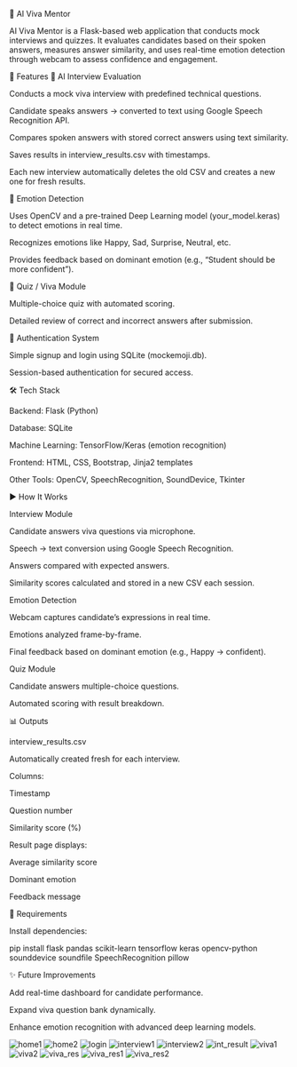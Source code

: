 🎤 AI Viva Mentor

AI Viva Mentor is a Flask-based web application that conducts mock interviews and quizzes. It evaluates candidates based on their spoken answers, measures answer similarity, and uses real-time emotion detection through webcam to assess confidence and engagement.

📖 Features
🔹 AI Interview Evaluation

Conducts a mock viva interview with predefined technical questions.

Candidate speaks answers → converted to text using Google Speech Recognition API.

Compares spoken answers with stored correct answers using text similarity.

Saves results in interview_results.csv with timestamps.

Each new interview automatically deletes the old CSV and creates a new one for fresh results.

🔹 Emotion Detection

Uses OpenCV and a pre-trained Deep Learning model (your_model.keras) to detect emotions in real time.

Recognizes emotions like Happy, Sad, Surprise, Neutral, etc.

Provides feedback based on dominant emotion (e.g., “Student should be more confident”).

🔹 Quiz / Viva Module

Multiple-choice quiz with automated scoring.

Detailed review of correct and incorrect answers after submission.

🔹 Authentication System

Simple signup and login using SQLite (mockemoji.db).

Session-based authentication for secured access.

🛠️ Tech Stack

Backend: Flask (Python)

Database: SQLite

Machine Learning: TensorFlow/Keras (emotion recognition)

Frontend: HTML, CSS, Bootstrap, Jinja2 templates

Other Tools: OpenCV, SpeechRecognition, SoundDevice, Tkinter

▶️ How It Works

Interview Module

Candidate answers viva questions via microphone.

Speech → text conversion using Google Speech Recognition.

Answers compared with expected answers.

Similarity scores calculated and stored in a new CSV each session.

Emotion Detection

Webcam captures candidate’s expressions in real time.

Emotions analyzed frame-by-frame.

Final feedback based on dominant emotion (e.g., Happy → confident).

Quiz Module

Candidate answers multiple-choice questions.

Automated scoring with result breakdown.

📊 Outputs

interview_results.csv

Automatically created fresh for each interview.

Columns:

Timestamp

Question number

Similarity score (%)

Result page displays:

Average similarity score

Dominant emotion

Feedback message

📌 Requirements

Install dependencies:

pip install flask pandas scikit-learn tensorflow keras opencv-python sounddevice soundfile SpeechRecognition pillow

✨ Future Improvements

Add real-time dashboard for candidate performance.

Expand viva question bank dynamically.

Enhance emotion recognition with advanced deep learning models.


![home1](https://github.com/latha-shree/AI-Viva-Mentor/blob/main/home1.png)
![home2](https://github.com/latha-shree/AI-Viva-Mentor/blob/main/home2.png)
![login](https://github.com/latha-shree/AI-Viva-Mentor/blob/main/login.png)
![interview1](https://github.com/latha-shree/AI-Viva-Mentor/blob/main/interview1.png)
![interview2](https://github.com/latha-shree/AI-Viva-Mentor/blob/main/interview2.png)
![int_result](https://github.com/latha-shree/AI-Viva-Mentor/blob/main/int_result.png)
![viva1](https://github.com/latha-shree/AI-Viva-Mentor/blob/main/viva1.png)
![viva2](https://github.com/latha-shree/AI-Viva-Mentor/blob/main/viva2.png)
![viva_res](https://github.com/latha-shree/AI-Viva-Mentor/blob/main/viva_res.png)
![viva_res1](https://github.com/latha-shree/AI-Viva-Mentor/blob/main/viva_res1.png)
![viva_res2]()

